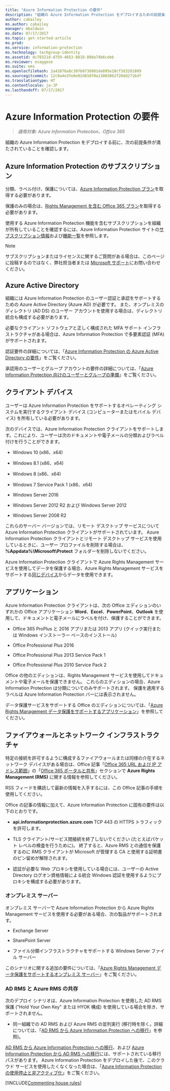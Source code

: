 ```yaml
---
title: "Azure Information Protection の要件"
description: "組織の Azure Information Protection をデプロイするための前提条件を特定します。"
author: cabailey
ms.author: cabailey
manager: mbaldwin
ms.date: 07/17/2017
ms.topic: get-started-article
ms.prod: 
ms.service: information-protection
ms.technology: techgroup-identity
ms.assetid: dc78321d-d759-4653-8818-80da74b6cdeb
ms.reviewer: esaggese
ms.suite: ems
ms.openlocfilehash: 2a41876a8c307b0736901de895e10cf3d3201809
ms.sourcegitcommit: 12c9a4e3fe8e92d816f0a13003062f20dd2716df
ms.translationtype: HT
ms.contentlocale: ja-JP
ms.lasthandoff: 07/17/2017
---
```

# <a name="requirements-for-azure-information-protection"></a>Azure Information Protection の要件

>*適用対象: Azure Information Protection、Office 365*

組織の Azure Information Protection をデプロイする前に、次の前提条件が満たされていることを確認します。 

## <a name="subscription-for-azure-information-protection"></a>Azure Information Protection のサブスクリプション

分類、ラベル付け、保護については、[Azure Information Protection プラン](https://www.microsoft.com/cloud-platform/azure-information-protection-pricing)を取得する必要があります。 

保護のみの場合は、[Rights Management を含む Office 365 プラン](http://download.microsoft.com/download/E/C/F/ECF42E71-4EC0-48FF-AA00-577AC14D5B5C/Azure_Information_Protection_licensing_datasheet_EN-US.pdf)を取得する必要があります。

使用する Azure Information Protection 機能を含むサブスクリプションを組織が所有していることを確認するには、Azure Information Protection サイトの[サブスクリプション情報](https://www.microsoft.com/cloud-platform/azure-information-protection-pricing)および[機能一覧](https://www.microsoft.com/cloud-platform/azure-information-protection-features)を参照します。

> [!NOTE]
> サブスクリプションまたはライセンスに関するご質問がある場合は、このページに投稿するのではなく、弊社担当者または [Microsoft サポート](information-support.md#to-contact-microsoft-support)にお問い合わせください。

## <a name="azure-active-directory"></a>Azure Active Directory

組織には Azure Information Protection のユーザー認証と承認をサポートするための Azure Active Directory (Azure AD) が必要です。 また、オンプレミスのディレクトリ (AD DS) のユーザー アカウントを使用する場合は、ディレクトリ統合も構成する必要があります。

必要なクライアント ソフトウェアと正しく構成された MFA サポート インフラストラクチャがある場合は、Azure Information Protection で多要素認証 (MFA) がサポートされます。

認証要件の詳細については、「[Azure Information Protection の Azure Active Directory の要件](requirements-azure-ad.md)」をご覧ください。 

承認用のユーザーとグループ アカウントの要件の詳細については、「[Azure Information Protection 向けのユーザーとグループの準備](../plan-design/prepare.md)」をご覧ください。

## <a name="client-devices"></a>クライアント デバイス

ユーザーは Azure Information Protection をサポートするオペレーティング システムを実行するクライアント デバイス (コンピューターまたはモバイル デバイス) を所有している必要があります。

次のデバイスでは、Azure Information Protection クライアントをサポートします。これにより、ユーザーは次のドキュメントや電子メールの分類およびラベル付けを行うことができます。

- Windows 10 (x86、x64)

- Windows 8.1 (x86、x64)

- Windows 8 (x86、x64)

- Windows 7 Service Pack 1 (x86、x64)

- Windows Server 2016 

- Windows Server 2012 R2 および Windows Server 2012

- Windows Server 2008 R2 

これらのサーバー バージョンでは、リモート デスクトップ サービスについて Azure Information Protection クライアントがサポートされています。 Azure Information Protection クライアントとリモート デスクトップ サービスを使用しているときに、ユーザー プロファイルを削除する場合は、**%Appdata%\Microsoft\Protect** フォルダーを削除しないでください。

Azure Information Protection クライアントで Azure Rights Management サービスを使用してデータを保護する場合、Azure Rights Management サービスをサポートする[同じデバイス](requirements-client-devices.md)からデータを使用できます。

## <a name="applications"></a>アプリケーション

Azure Information Protection クライアントは、次の Office エディションのいずれかの Office アプリケーション **Word**、**Excel**、**PowerPoint**、**Outlook** を使用して、ドキュメントと電子メールにラベルを付け、保護することができます。

- Office 365 ProPlus と 2016 アプリまたは 2013 アプリ (クイック実行または Windows インストーラー ベースのインストール)

- Office Professional Plus 2016

- Office Professional Plus 2013 Service Pack 1

- Office Professional Plus 2010 Service Pack 2

Office の他のエディションは、Rights Management サービスを使用してドキュメントや電子メールを保護できません。 これらのエディションの場合、Azure Information Protection は分類についてのみサポートされます。 保護を適用するラベルは Azure Information Protection バーには表示されません。 

データ保護サービスをサポートする Office のエディションについては、「[Azure Rights Management データ保護をサポートするアプリケーション](requirements-applications.md)」を参照してください。

## <a name="firewalls-and-network-infrastructure"></a>ファイアウォールとネットワーク インフラストラクチャ

特定の接続を許可するように構成するファイアウォールまたは同様の介在するネットワーク デバイスがある場合は、Office 記事「[Office 365 URL および IP アドレス範囲](https://support.office.com/en-US/article/Office-365-URLs-and-IP-address-ranges-8548a211-3fe7-47cb-abb1-355ea5aa88a2)」の「[Office 365 ポータルと共有](https://support.office.com/en-us/article/Office-365-URLs-and-IP-address-ranges-8548a211-3fe7-47cb-abb1-355ea5aa88a2?ui=en-US&rs=en-US&ad=US#bkmk_portal-identity)」セクションで **Azure Rights Management (RMS)** に関する情報を参照してください。

RSS フィードを購読して最新の情報を入手するには、この Office 記事の手順を使用してください。

Office の記事の情報に加えて、Azure Information Protection に固有の要件は以下のとおりです。

- **api.informationprotection.azure.com** TCP 443 の HTTPS トラフィックを許可します。

- TLS クライアント/サービス間接続を終了しないでください (たとえばパケット レベルの検査を行うために)。 終了すると、Azure RMS との通信を保護するのに RMS クライアントが Microsoft が管理する CA と使用する証明書のピン留めが解除されます。

- 認証が必要な Web プロキシを使用している場合には、ユーザーの Active Directory ログオン資格情報による統合 Windows 認証を使用するようにプロキシを構成する必要があります。


### <a name="on-premises-servers"></a>オンプレミス サーバー

オンプレミス サーバーで Azure Information Protection から Azure Rights Management サービスを使用する必要がある場合、次の製品がサポートされます。

- Exchange Server

- SharePoint Server

- ファイル分類インフラストラクチャをサポートする Windows Server ファイル サーバー

このシナリオに関する追加の要件については、「[Azure Rights Management データ保護をサポートするオンプレミス サーバー](requirements-servers.md)」をご覧ください。

### <a name="coexistence-of-ad-rms-with-azure-rms"></a>AD RMS と Azure RMS の共存

次のデプロイ シナリオは、Azure Information Protection を使用した AD RMS 保護 ("Hold Your Own Key" または HYOK 構成) を使用している場合を除き、サポートされません。

- 同一組織での AD RMS および Azure RMS の並列実行 (移行時を除く。詳細については、「[AD RMS から Azure Information Protection への移行](../plan-design/migrate-from-ad-rms-to-azure-rms.md)」を参照)。

[AD RMS から Azure Information Protection への移行](http://technet.microsoft.com/library/Dn858447.aspx)、および [Azure Information Protection から AD RMS への移行](/powershell/module/aadrm/Set-AadrmMigrationUrl)には、サポートされている移行パスがあります。 Azure Information Protection をデプロイした後で、このクラウド サービスを使用したくなくなった場合は、「[Azure Information Protection の使用停止と非アクティブ化](../deploy-use/decommission-deactivate.md)」をご覧ください。

[!INCLUDE[Commenting house rules](../includes/houserules.md)]



